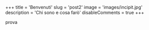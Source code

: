 +++ 
title = 'Benvenuti' 
slug = 'post2' 
image = 'images/incipit.jpg' 
description = 'Chi sono e cosa farò' 
disableComments = true 
+++ 

prova
